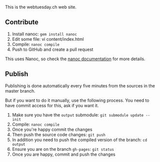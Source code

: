 This is the webtuesday.ch web site.

## Contribute

1. Install nanoc: `gem install nanoc`
2. Edit some file: vi content/index.html
3. Compile: `nanoc compile`
4. Push to GitHub and create a pull request

This uses Nanoc, so check the
[nanoc documentation](http://nanoc.stoneship.org/docs/) for more details.

## Publish

Publishing is done automatically every five minutes from the sources in the
master branch.

But if you want to do it manually, use the following process. You need to have
commit access for this, ask if you want it.

1. Make sure you have the `output` submodule: `git submodule update --init`
2. Compile: `nanoc compile`
3. Once you're happy commit the changes
4. Then push the source code changes: `git push`
5. In addition you need to push the compiled version of the branch: `cd output`
6. Ensure you are on the branch `gh-pages`: `git status`
7. Once you are happy, commit and push the changes

